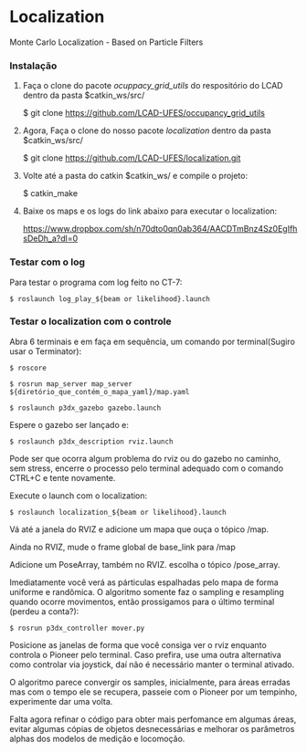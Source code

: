 # Localization
Monte Carlo Localization - Based on Particle Filters

### Instalação

1. Faça o clone do pacote *ocuppacy_grid_utils* do respositório do LCAD dentro da pasta $catkin_ws/src/

    $ git clone https://github.com/LCAD-UFES/occupancy_grid_utils

2. Agora, Faça o clone do nosso pacote *localization* dentro da pasta $catkin_ws/src/

    $ git clone https://github.com/LCAD-UFES/localization.git

3. Volte até a pasta do catkin $catkin_ws/ e compile o projeto:

    $ catkin_make

4. Baixe os maps e os logs do link abaixo para executar o localization:

    https://www.dropbox.com/sh/n70dto0qn0ab364/AACDTmBnz4Sz0EgIfhsDeDh_a?dl=0

### Testar com o log

Para testar o programa com log feito no CT-7:

    $ roslaunch log_play_${beam or likelihood}.launch


### Testar o localization com o controle

Abra 6 terminais e em faça em sequência, um comando por terminal(Sugiro usar o Terminator):

    $ roscore

    $ rosrun map_server map_server ${diretório_que_contém_o_mapa_yaml}/map.yaml

    $ roslaunch p3dx_gazebo gazebo.launch

Espere o gazebo ser lançado e:

    $ roslaunch p3dx_description rviz.launch

Pode ser que ocorra algum problema do rviz ou do gazebo no caminho, sem stress, encerre o processo pelo terminal adequado com o comando CTRL+C e tente novamente.

Execute o launch com o localization:

    $ roslaunch localization_${beam or likelihood}.launch

Vá até a janela do RVIZ e adicione um mapa que ouça o tópico /map.

Ainda no RVIZ, mude o frame global de base_link para /map

Adicione um PoseArray, também no RVIZ. escolha o tópico /pose_array. 

Imediatamente você verá as párticulas espalhadas pelo mapa de forma uniforme e randômica. O algoritmo somente faz o sampling e resampling quando ocorre movimentos, então prossigamos para o último terminal (perdeu a conta?):

    $ rosrun p3dx_controller mover.py

Posicione as janelas de forma que você consiga ver o rviz enquanto controla o Pioneer pelo terminal. Caso prefira, use uma outra alternativa como controlar via joystick, daí não é necessário manter o terminal ativado.

O algoritmo parece convergir os samples, inicialmente, para áreas erradas mas com o tempo ele se recupera, passeie com o Pioneer por um tempinho, experimente dar uma volta.

Falta agora refinar o código para obter mais perfomance em algumas áreas, evitar algumas cópias de objetos desnecessárias e melhorar os parâmetros alphas dos modelos de medição e locomoção.
